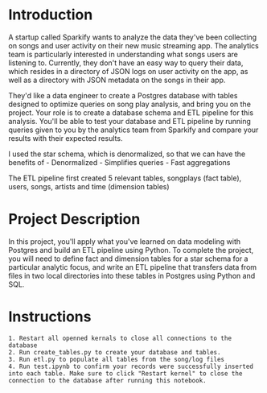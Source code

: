 # Introduction
A startup called Sparkify wants to analyze the data they've been collecting on songs and user activity on their new music streaming app. The analytics team is particularly interested in understanding what songs users are listening to. Currently, they don't have an easy way to query their data, which resides in a directory of JSON logs on user activity on the app, as well as a directory with JSON metadata on the songs in their app.

They'd like a data engineer to create a Postgres database with tables designed to optimize queries on song play analysis, and bring you on the project. Your role is to create a database schema and ETL pipeline for this analysis. You'll be able to test your database and ETL pipeline by running queries given to you by the analytics team from Sparkify and compare your results with their expected results.

I used the star schema, which is denormalized, so that we can have the benefits of 
    - Denormalized
    - Simplifies queries
    - Fast aggregations
    
The ETL pipeline first created 5 relevant tables, songplays (fact table), users, songs, artists and time (dimension tables) 

# Project Description
In this project, you'll apply what you've learned on data modeling with Postgres and build an ETL pipeline using Python. To complete the project, you will need to define fact and dimension tables for a star schema for a particular analytic focus, and write an ETL pipeline that transfers data from files in two local directories into these tables in Postgres using Python and SQL.

# Instructions
    1. Restart all openned kernals to close all connections to the database
    2. Run create_tables.py to create your database and tables.
    3. Run etl.py to populate all tables from the song/log files
    4. Run test.ipynb to confirm your records were successfully inserted into each table. Make sure to click "Restart kernel" to close the connection to the database after running this notebook.